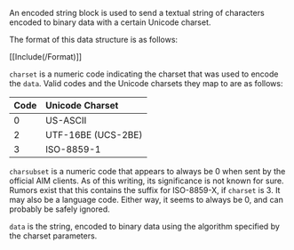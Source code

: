 An encoded string block is used to send a textual string of characters encoded to binary data with a certain Unicode charset.

The format of this data structure is as follows:

[[Include(/Format)]]

`charset` is a numeric code indicating the charset that was used to encode the `data`. Valid codes and the Unicode charsets they map to are as follows:

| Code | Unicode Charset |
|:-----|:----------------|
| 0 | US-ASCII |
| 2 | UTF-16BE (UCS-2BE) |
| 3 | ISO-8859-1 |

`charsubset` is a numeric code that appears to always be 0 when sent by the official AIM clients. As of this writing, its significance is not known for sure. Rumors exist that this contains the suffix for ISO-8859-X, if `charset` is 3. It may also be a language code. Either way, it seems to always be 0, and can probably be safely ignored.

`data` is the string, encoded to binary data using the algorithm specified by the charset parameters.